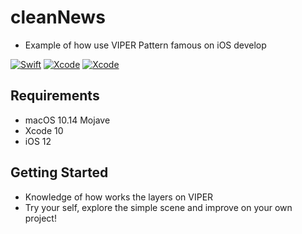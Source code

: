 # cleanNews
- Example of how use VIPER Pattern famous on iOS develop 

[![Swift](https://img.shields.io/badge/Swift-4-orange.svg)](https://swift.org)
[![Xcode](https://img.shields.io/badge/Xcode-10.0-blue.svg)](https://developer.apple.com/xcode)
[![Xcode](https://img.shields.io/badge/macOS-10.14-blue.svg)](https://developer.apple.com/macOS)


## Requirements
- macOS 10.14 Mojave
- Xcode 10 
- iOS 12

## Getting Started
- Knowledge of how works the layers on VIPER
- Try your self, explore the simple scene and improve on your own project!


